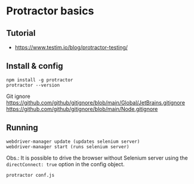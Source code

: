 # Protractor basics
## Tutorial
* https://www.testim.io/blog/protractor-testing/

## Install & config
``` npm install -g protractor ```  
``` protractor --version ```  
  
Git ignore  
https://github.com/github/gitignore/blob/main/Global/JetBrains.gitignore  
https://github.com/github/gitignore/blob/main/Node.gitignore  

## Running
``` webdriver-manager update (updates selenium server) ```  
``` webdriver-manager start (runs selenium server) ```  

Obs.: It is possible to drive the browser without Selenium server using the ``` directConnect: true ``` option in the config object.

``` protractor conf.js ```   
